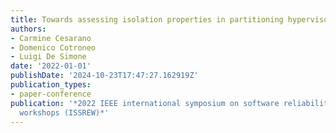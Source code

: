 ```yaml
---
title: Towards assessing isolation properties in partitioning hypervisors
authors:
- Carmine Cesarano
- Domenico Cotroneo
- Luigi De Simone
date: '2022-01-01'
publishDate: '2024-10-23T17:47:27.162919Z'
publication_types:
- paper-conference
publication: '*2022 IEEE international symposium on software reliability engineering
  workshops (ISSREW)*'
---
```

